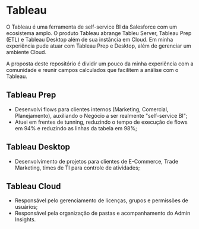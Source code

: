 # Tableau
O Tableau é uma ferramenta de self-service BI da Salesforce com um ecosistema amplo. O produto Tableau abrange Tableu Server, Tableau Prep (ETL) e Tableau Desktop além de sua instância em Cloud. 
Em minha experiência pude atuar com Tableau Prep e Desktop, além de gerenciar um ambiente Cloud. 

A proposta deste repositório é dividir um pouco da minha experiência com a comunidade e reunir campos calculados que facilitem a análise com o Tableau.

## Tableau Prep
- Desenvolvi flows para clientes internos (Marketing, Comercial, Planejamento), auxiliando o Negócio a ser realmente "self-service BI";
- Atuei em frentes de tunning, reduzindo o tempo de execução de flows em 94% e reduzindo as linhas da tabela em 98%;

## Tableau Desktop
- Desenvolvimento de projetos para clientes de E-Commerce, Trade Marketing, times de TI para controle de atividades;

## Tableau Cloud
- Responsável pelo gerenciamento de licenças, grupos e permissões de usuários;
- Responsável pela organização de pastas e acompanhamento do Admin Insights.
